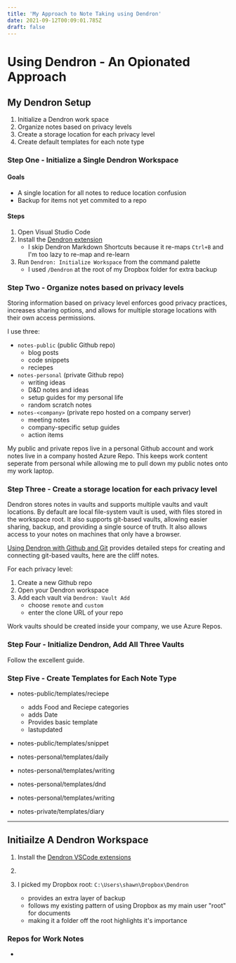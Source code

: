 ```yaml
---
title: 'My Approach to Note Taking using Dendron'
date: 2021-09-12T00:09:01.785Z
draft: false
---
```


# Using Dendron - An Opionated Approach

## My Dendron Setup

1. Initialize a Dendron work space
1. Organize notes based on privacy levels
1. Create a storage location for each privacy level
1. Create default templates for each note type

### Step One - Initialize a Single Dendron Workspace

#### Goals

- A single location for all notes to reduce location confusion
- Backup for items not yet commited to a repo

#### Steps

1. Open Visual Studio Code
1. Install the [Dendron extension](https://marketplace.visualstudio.com/items?itemName=dendron.dendron)
   - I skip Dendron Markdown Shortcuts because it re-maps `Ctrl+B` and I'm too lazy to re-map and re-learn
1. Run `Dendron: Initialize Workspace` from the command palette
   - I used `/Dendron` at the root of my Dropbox folder for extra backup

### Step Two - Organize notes based on privacy levels

Storing information based on privacy level enforces good privacy practices, increases sharing options, and allows for multiple storage locations with their own access permissions.

I use three:

- `notes-public` (public Github repo)
  - blog posts
  - code snippets
  - reciepes
- `notes-personal` (private Github repo)
  - writing ideas
  - D&D notes and ideas
  - setup guides for my personal life
  - random scratch notes
- `notes-<company>` (private repo hosted on a company server)
  - meeting notes
  - company-specific setup guides
  - action items

My public and private repos live in a personal Github account and work notes live in a company hosted Azure Repo. This keeps work content seperate from personal while allowing me to pull down my public notes onto my work laptop.

### Step Three - Create a storage location for each privacy level

Dendron stores notes in vaults and supports multiple vaults and vault locations. By default are local file-system vault is used, with files stored in the workspace root. It also supports git-based vaults, allowing easier sharing, backup, and providing a single source of truth. It also allows access to your notes on machines that only have a browser.

[Using Dendron with Github and Git](https://mstempl.netlify.app/post/dendron-git/) provides detailed steps for creating and connecting git-based vaults, here are the cliff notes.

For each privacy level:

1. Create a new Github repo
1. Open your Dendron workspace
1. Add each vault via `Dendron: Vault Add`
   - choose `remote` and `custom`
   - enter the clone URL of your repo

Work vaults should be created inside your company, we use Azure Repos. 

### Step Four - Initialize Dendron, Add All Three Vaults

Follow the excellent guide.

### Step Five - Create Templates for Each Note Type

- notes-public/templates/reciepe
  - adds Food and Reciepe categories
  - adds Date
  - Provides basic template
  - lastupdated
- notes-public/templates/snippet
- notes-personal/templates/daily
- notes-personal/templates/writing
- notes-personal/templates/dnd
- notes-personal/templates/writing

- notes-private/templates/diary

---

## Initiailze A Dendron Workspace


1. Install the [Dendron VSCode extensions](https://marketplace.visualstudio.com/items?itemName=dendron.dendron)

1. 
1. I picked my Dropbox root: `C:\Users\shawn\Dropbox\Dendron`
   - provides an extra layer of backup
   - follows my existing pattern of using Dropbox as my main user "root" for documents
   - making it a folder off the root highlights it's importance



### Repos for Work Notes

- 

